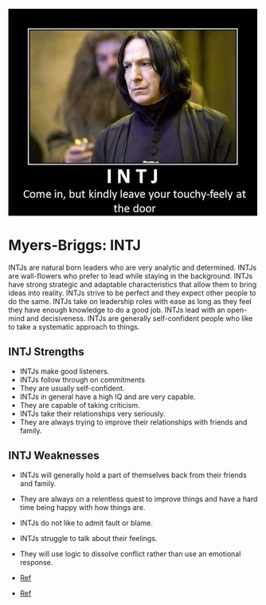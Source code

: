 ![](pics/intj.jpg)

# Myers-Briggs: INTJ

INTJs are natural born leaders who are very analytic and determined. INTJs are wall-flowers who prefer to lead while staying in the background. INTJs have strong strategic and adaptable characteristics that allow them to bring ideas into reality. INTJs strive to be perfect and they expect other people to do the same. INTJs take on leadership roles with ease as long as they feel they have enough knowledge to do a good job. INTJs lead with an open-mind and decisiveness. INTJs are generally self-confident people who like to take a systematic approach to things.

## INTJ Strengths
- INTJs make good listeners.
- INTJs follow through on commitments
- They are usually self-confident.
- INTJs in general have a high IQ and are very capable.
- They are capable of taking criticism.
- INTJs take their relationships very seriously.
- They are always trying to improve their relationships with friends and family.

## INTJ Weaknesses
- INTJs will generally hold a part of themselves back from their friends and family.
- They are always on a relentless quest to improve things and have a hard time being happy with how things are.
- INTJs do not like to admit fault or blame.
- INTJs struggle to talk about their feelings.
- They will use logic to dissolve conflict rather than use an emotional response.

- [Ref](http://www.humanmetrics.com/cgi-win/jtypes2.asp)
- [Ref](https://hubpages.com/education/Myers-Briggs-Personality-Type-INTJ-Profile)
